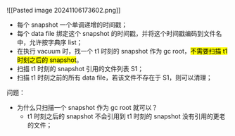 ![[Pasted image 20241106173602.png]]

- 每个 snapshot 一个单调递增的时间戳；
- 每个 data file 绑定这个 snapshot 的时间戳，并将这个时间戳编码到文件名中，允许按字典序 list；
- 在执行 vacuum 时，找一个 t1 时刻的 snapshot 作为 gc root，<mark>不需要扫描 t1 时刻之后的 snapshot</mark>。
- 扫描 t1 时刻的 snapshot 引用的文件列表 S1；
- 扫描 t1 时刻之前的所有 data file，若该文件不存在于 S1，则可以清理；

问题：
- 为什么只扫描一个 snapshot 作为 gc root 就可以？
	- t1 时刻之后的 snapshot 不会引用到 t1 时刻的 snapshot 没有引用的更老的文件；

